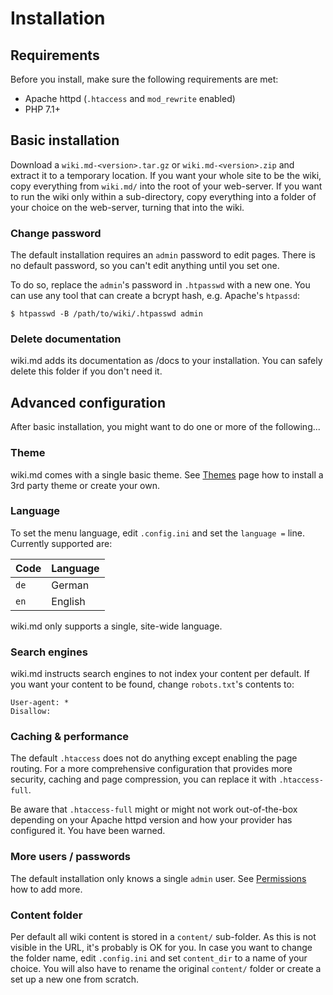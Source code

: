 # Installation

## Requirements

Before you install, make sure the following requirements are met:

* Apache httpd (`.htaccess` and `mod_rewrite` enabled)
* PHP 7.1+

## Basic installation

Download a `wiki.md-<version>.tar.gz` or `wiki.md-<version>.zip` and extract it to a temporary location. If you want your whole site to be the wiki, copy everything from `wiki.md/` into the root of your web-server. If you want to run the wiki only within a sub-directory, copy everything into a folder of your choice on the web-server, turning that into the wiki.

### Change password

The default installation requires an `admin` password to edit pages. There is no default password, so you can't edit anything until you set one.

To do so, replace the `admin`'s password in `.htpasswd` with a new one. You can use any tool that can create a bcrypt hash, e.g. Apache's `htpassd`:

```
$ htpasswd -B /path/to/wiki/.htpasswd admin
```

### Delete documentation

wiki.md adds its documentation as /docs to your installation. You can safely delete this folder if you don't need it.

## Advanced configuration

After basic installation, you might want to do one or more of the following...

### Theme

wiki.md comes with a single basic theme. See [Themes](themes) page how to install a 3rd party theme or create your own.

### Language

To set the menu language, edit `.config.ini` and set the `language =` line. Currently supported are:

|Code|Language|
|----|--------|
|`de`|German  |
|`en`|English |

wiki.md only supports a single, site-wide language.

### Search engines

wiki.md instructs search engines to not index your content per default. If you want your content to be found, change `robots.txt`'s contents to:

```
User-agent: *
Disallow:
```

### Caching & performance

The default `.htaccess` does not do anything except enabling the page routing. For a more comprehensive configuration that provides more security, caching and page compression, you can replace it with `.htaccess-full`.

Be aware that `.htaccess-full` might or might not work out-of-the-box depending on your Apache httpd version and how your provider has configured it. You have been warned.

### More users / passwords

The default installation only knows a single `admin` user. See [Permissions](permissions) how to add more.

### Content folder

Per default all wiki content is stored in a `content/` sub-folder. As this is not visible in the URL, it's probably is OK for you. In case you want to change the folder name, edit `.config.ini` and set `content_dir` to a name of your choice. You will also have to rename the original `content/` folder or create a set up a new one from scratch.
